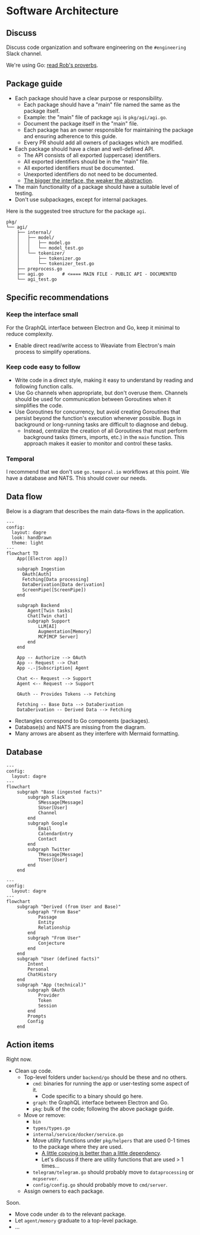 # Software Architecture

## Discuss

Discuss code organization and software engineering on the `#engineering` Slack channel.

We're using Go: [read Rob's proverbs](https://go-proverbs.github.io/).

## Package guide

- Each package should have a clear purpose or responsibility.
  - Each package should have a "main" file named the same as the package itself.
  - Example: the "main" file of package `agi` is `pkg/agi/agi.go`.
  - Document the package itself in the "main" file.
  - Each package has an owner responsible for maintaining the package and ensuring adherence to this guide.
  - Every PR should add all owners of packages which are modified.
- Each package should have a clean and well-defined API.
  - The API consists of all exported (uppercase) identifiers.
  - All exported identifiers should be in the "main" file.
  - All exported identifiers must be documented.
  - Unexported identifiers do not need to be documented.
  - [The bigger the interface, the weaker the abstraction](https://go-proverbs.github.io/).
- The main functionality of a package should have a suitable level of testing.
- Don't use subpackages, except for internal packages.

Here is the suggested tree structure for the package `agi`.
```
pkg/
└── agi/
    ├── internal/
    │   ├── model/
    │   │   ├── model.go
    │   │   └── model_test.go    
    │   └── tokenizer/
    │       ├── tokenizer.go
    │       └── tokenizer_test.go    
    ├── preprocess.go
    ├── agi.go       # <==== MAIN FILE - PUBLIC API - DOCUMENTED
    └── agi_test.go
```

## Specific recommendations

### Keep the interface small

For the GraphQL interface between Electron and Go, keep it minimal to reduce complexity.

- Enable direct read/write access to Weaviate from Electron's main process to simplify operations.

### Keep code easy to follow

- Write code in a direct style, making it easy to understand by reading and following function calls.
- Use Go channels when appropriate, but don't overuse them. Channels should be used for communication between Goroutines when it simplifies the code.
- Use Goroutines for concurrency, but avoid creating Goroutines that persist beyond the function's execution whenever possible. Bugs in background or long-running tasks are difficult to diagnose and debug.
  - Instead, centralize the creation of all Goroutines that must perform background tasks (timers, imports, etc.) in the `main` function. This approach makes it easier to monitor and control these tasks.

### Temporal

I recommend that we don't use `go.temporal.io` workflows at this point. We have a database and NATS. This should cover our needs.

## Data flow

Below is a diagram that describes the main data-flows in the application. 

```mermaid
---
config:
  layout: dagre
  look: handDrawn
  theme: light
---
flowchart TD
    App([Electron app])

    subgraph Ingestion
      OAuth[Auth]
      Fetching[Data processing]
      DataDerivation[Data derivation]
      ScreenPipe([ScreenPipe])
    end

    subgraph Backend
        Agent[Twin tasks]
        Chat[Twin chat]
        subgraph Support
            LLM[AI]
            Augmentation[Memory]
            MCP[MCP Server]
        end
    end

    App -- Authorize --> OAuth
    App -- Request --> Chat
    App -.-|Subscription| Agent

    Chat <-- Request --> Support
    Agent <-- Request --> Support

    OAuth -- Provides Tokens --> Fetching

    Fetching -- Base Data --> DataDerivation
    DataDerivation -- Derived Data --> Fetching
```

- Rectangles correspond to Go components (packages).
- Database(s) and NATS are missing from the diagram.
- Many arrows are absent as they interfere with Mermaid formatting.


## Database

```mermaid
---
config:
  layout: dagre
---
flowchart
    subgraph "Base (ingested facts)"
        subgraph Slack
            SMessage[Message]
            SUser[User]
            Channel
        end
        subgraph Google
            Email
            CalendarEntry
            Contact
        end
        subgraph Twitter
            TMessage[Message]
            TUser[User]
        end
    end

```

```mermaid
---
config:
  layout: dagre
---
flowchart
    subgraph "Derived (from User and Base)"
        subgraph "From Base"
            Passage
            Entity
            Relationship
        end
        subgraph "From User"
            Conjecture
        end
    end
    subgraph "User (defined facts)"
        Intent
        Personal
        ChatHistory
    end
    subgraph "App (technical)"
        subgraph OAuth
            Provider
            Token
            Session
        end
        Prompts
        Config
    end
```

## Action items

Right now.

- Clean up code.
  - Top-level folders under `backend/go` should be these and no others.
    - `cmd`: binaries for running the app or user-testing some aspect of it.
      - Code specific to a binary should go here.
    - `graph`: the GraphQL interface between Electron and Go.
    - `pkg`: bulk of the code; following the above package guide.
  - Move or remove:
    - `bin`
    - `types/types.go`
    - `internal/service/docker/service.go`
    - Move utility functions under `pkg/helpers` that are used 0-1 times to the package where they are used.
      - [A little copying is better than a little dependency](https://go-proverbs.github.io/).
      - Let's discuss if there are utility functions that are used > 1 times...
    - `telegram/telegram.go` should probably move to `dataprocessing` or `mcpserver`.
    - `config/config.go` should probably move to `cmd/server`.
  - Assign owners to each package.

Soon.

- Move code under `db` to the relevant package.
- Let `agent/memory` graduate to a top-level package.
- ...